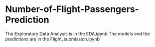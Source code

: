 # Number-of-Flight-Passengers-Prediction
The Exploratory Data Analysis is in the EDA.ipynb
The models and the predictions are in the Flight_submission.ipynb
